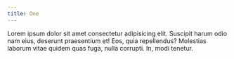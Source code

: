 ```yaml
---
title: One
---
```


Lorem ipsum dolor sit amet consectetur adipisicing elit. Suscipit harum odio nam eius, deserunt praesentium et! Eos, quia repellendus? Molestias laborum vitae quidem quas fuga, nulla corrupti. In, modi tenetur.